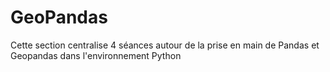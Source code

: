 # GeoPandas

Cette section centralise 4 séances autour de la prise en main de Pandas et Geopandas dans l'environnement Python

